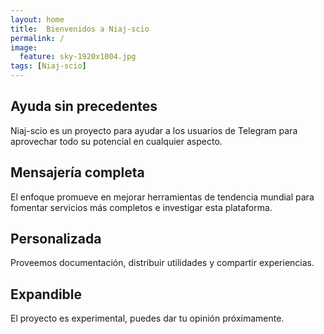 ```yaml
---
layout: home
title:  Bienvenidos a Niaj-scio
permalink: /
image:
  feature: sky-1920x1004.jpg
tags: [Niaj-scio]
---
```


<div class="tiles">

<div class="tile">
  <h2 class="post-title">Ayuda sin precedentes</h2>
  <p class="post-excerpt">Niaj-scio es un proyecto para ayudar a los usuarios de Telegram para aprovechar todo su potencial en cualquier aspecto.</p>
</div><!-- /.tile -->

<div class="tile">
  <h2 class="post-title">Mensajería completa</h2>
  <p class="post-excerpt">El enfoque promueve en mejorar herramientas de tendencia mundial para fomentar servicios más completos e investigar esta plataforma.</p>
</div><!-- /.tile -->

<div class="tile">
  <h2 class="post-title">Personalizada</h2>
  <p class="post-excerpt">Proveemos documentación, distribuir utilidades y compartir experiencias.</p>
</div><!-- /.tile -->

<div class="tile">
  <h2 class="post-title">Expandible</h2>
  <p class="post-excerpt">El proyecto es experimental, puedes dar tu opinión próximamente.</p>
</div><!-- /.tile -->

</div><!-- /.tiles -->
